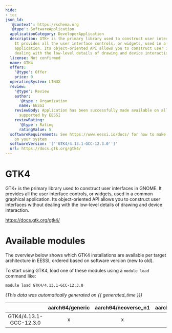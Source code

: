 ```yaml
---
hide:
- toc
json_ld:
  '@context': https://schema.org
  '@type': SoftwareApplication
  applicationCategory: DeveloperApplication
  description: GTK+ is the primary library used to construct user interfaces in GNOME.
    It provides all the user interface controls, or widgets, used in a common graphical
    application. Its object-oriented API allows you to construct user interfaces without
    dealing with the low-level details of drawing and device interaction.
  license: Not confirmed
  name: GTK4
  offers:
    '@type': Offer
    price: 0
  operatingSystem: LINUX
  review:
    '@type': Review
    author:
      '@type': Organization
      name: EESSI
    reviewBody: Application has been successfully made available on all architectures
      supported by EESSI
    reviewRating:
      '@type': Rating
      ratingValue: 5
  softwareRequirements: See https://www.eessi.io/docs/ for how to make EESSI available
    on your system
  softwareVersion: '[''GTK4/4.13.1-GCC-12.3.0'']'
  url: https://docs.gtk.org/gtk4/
---
```


GTK4
====


GTK+ is the primary library used to construct user interfaces in GNOME. It provides all the user interface controls, or widgets, used in a common graphical application. Its object-oriented API allows you to construct user interfaces without dealing with the low-level details of drawing and device interaction.

https://docs.gtk.org/gtk4/
# Available modules


The overview below shows which GTK4 installations are available per target architecture in EESSI, ordered based on software version (new to old).

To start using GTK4, load one of these modules using a `module load` command like:

```shell
module load GTK4/4.13.1-GCC-12.3.0
```

*(This data was automatically generated on {{ generated_time }})*  

| |aarch64/generic|aarch64/neoverse_n1|aarch64/neoverse_v1|aarch64/nvidia|x86_64/generic|x86_64/amd/zen2|x86_64/amd/zen3|x86_64/amd/zen4|x86_64/intel/haswell|x86_64/intel/sapphirerapids|x86_64/intel/skylake_avx512|aarch64/nvidia/grace|
| :---: | :---: | :---: | :---: | :---: | :---: | :---: | :---: | :---: | :---: | :---: | :---: | :---: |
|GTK4/4.13.1-GCC-12.3.0|x|x|x|-|x|x|x|x|x|x|x|x|

